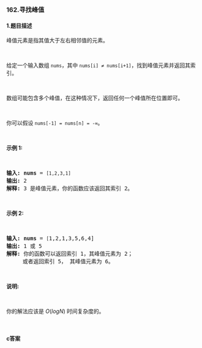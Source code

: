 ### 162.寻找峰值

#### 1.题目描述

<p>峰值元素是指其值大于左右相邻值的元素。</p><br/><p>给定一个输入数组&nbsp;<code>nums</code>，其中 <code>nums[i] &ne; nums[i+1]</code>，找到峰值元素并返回其索引。</p><br/><p>数组可能包含多个峰值，在这种情况下，返回任何一个峰值所在位置即可。</p><br/><p>你可以假设&nbsp;<code>nums[-1] = nums[n] = -&infin;</code>。</p><br/><p><strong>示例 1:</strong></p><br/><pre><strong>输入:</strong> <strong>nums</strong> = <code>[1,2,3,1]</code><br/><strong>输出:</strong> 2<br/><strong>解释: </strong>3 是峰值元素，你的函数应该返回其索引 2。</pre><br/><p><strong>示例&nbsp;2:</strong></p><br/><pre><strong>输入:</strong> <strong>nums</strong> = <code>[</code>1,2,1,3,5,6,4]<br/><strong>输出:</strong> 1 或 5 <br/><strong>解释:</strong> 你的函数可以返回索引 1，其峰值元素为 2；<br/>&nbsp;    或者返回索引 5， 其峰值元素为 6。<br/></pre><br/><p><strong>说明:</strong></p><br/><p>你的解法应该是&nbsp;<em>O</em>(<em>logN</em>)<em>&nbsp;</em>时间复杂度的。</p><br/>

#### c答案

```c

